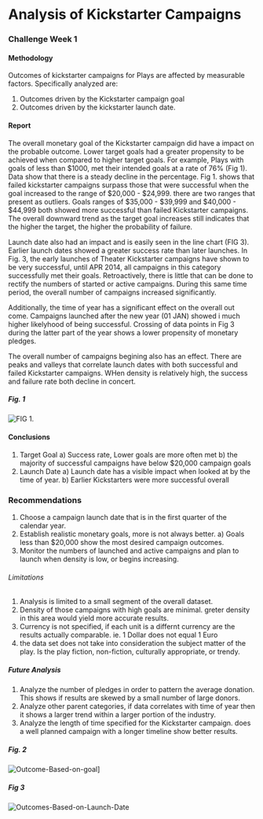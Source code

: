 # Analysis of Kickstarter Campaigns

### Challenge Week 1

#### Methodology

Outcomes of kickstarter campaigns for Plays are affected by measurable factors. Specifically analyzed are:

1) Outcomes driven by the Kickstarter campaign goal 
2) Outcomes driven by the kickstarter launch date. 

#### Report

The overall monetary goal of the Kickstarter campaign did have a impact on the probable outcome. Lower target goals had a greater propensity to be achieved when compared to higher target goals. For example, Plays with goals of less than $1000, met their intended goals at a rate of 76% (Fig 1). Data show that there is a steady decline in the percentage. Fig 1. shows that failed kickstarter campaigns surpass those that were successful when the goal increased to the range of $20,000 - $24,999. there are two ranges that present as outliers. Goals ranges of $35,000 - $39,999 and $40,000 - $44,999 both showed more successful than failed Kickstarter campaigns. The overall downward trend as the target goal increases still indicates that the higher the target, the higher the probability of failure.  

Launch date also had an impact and is easily seen in the line chart (FIG 3). Earlier launch dates showed a greater success rate than later launches. In Fig. 3, the early launches of Theater Kickstarter campaigns have shown to be very successful, until APR 2014, all campaigns in this category successfully met their goals. Retroactively, there is little that can be done to rectify the numbers of started or active campaigns. During this same time period, the overall number of campaigns increased significantly. 

Additionally, the time of year has a significant effect on the overall out come. Campaigns launched after the new year (01 JAN) showed i much higher likelyhood of being successful. Crossing of data points in Fig 3 during the latter part of the year shows a lower propensity of monetary pledges. 

The overall number of campaigns begining also has an effect. There are peaks and valleys that correlate launch dates with both successful and failed Kickstarter campaigns. WHen density is relatively high, the success and failure rate both decline in concert.

##### Fig. 1
![FIG 1.](https://github.com/ChrFoley/Kickstarter_Analysis/blob/master/Outcomes%20by%20goal%20Calculations.PNG)


#### Conclusions 

  1) Target Goal 
    a) Success rate, Lower goals are more often met
    b) the majority of successful campaigns have below $20,000 campaign goals 
  2) Launch Date 
    a) Launch date has a visible impact when looked at by the time of year.
    b) Earlier Kickstarters were more successful overall
    
### Recommendations
  1) Choose a campaign launch date that is in the first quarter of the calendar year. 
  2) Establish realistic monetary goals, more is not always better.
      a) Goals less than $20,000 show the most desired campaign outcomes.
  3) Monitor the numbers of launched and active campaigns and plan to launch when density is low, or begins increasing.
    
###### Limitations

  1) Analysis is limited to a small segment of the overall dataset. 
  2) Density of those campaigns with high goals are minimal. greter density in this area would yield more accurate results.
  3) Currency is not specified, if each unit is a differnt currency are the results actually comparable. ie. 1 Dollar does not equal 1 Euro
  4) the data set does not take into consideration the subject matter of the play. Is the play fiction, non-fiction, culturally appropriate, or trendy.

##### Future Analysis
  1) Analyze the number of pledges in order to pattern the average donation. This shows if results are skewed by a small number of large donors.
  2) Analyze other parent categories, if data correlates with time of year then it shows a larger trend within a larger portion of the industry.
  3) Analyze the length of time specified for the Kickstarter campaign. does a well planned campaign with a longer timeline show better results.
  
##### Fig. 2
![Outcome-Based-on-goal](https://github.com/ChrFoley/Kickstarter_Analysis/blob/master/Outcome-Based-on-Goal.png)]

##### Fig 3
![Outcomes-Based-on-Launch-Date](https://github.com/ChrFoley/Kickstarter_Analysis/blob/master/Outcomes-based-on-Launch-Date.png)



